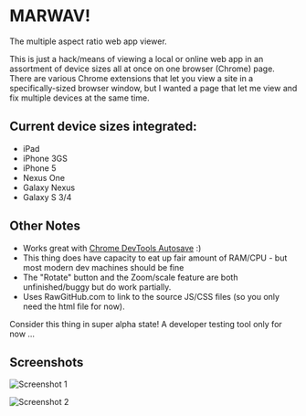 MARWAV!
======

The multiple aspect ratio web app viewer. 

This is just a hack/means of viewing a local or online web app in an assortment of device sizes all at once on one browser (Chrome) page. There are various Chrome extensions that let you view a site in a specifically-sized browser window, but I wanted a page that let me view and fix multiple devices at the same time. 

## Current device sizes integrated:
  - iPad
  - iPhone 3GS
  - iPhone 5
  - Nexus One
  - Galaxy Nexus
  - Galaxy S 3/4

## Other Notes
 - Works great with [Chrome DevTools Autosave](https://github.com/NV/chrome-devtools-autosave) :) 
 - This thing does have capacity to eat up fair amount of RAM/CPU - but most modern dev machines should be fine
 - The "Rotate" button and the Zoom/scale feature are both unfinished/buggy but do work partially.
 - Uses RawGitHub.com to link to the source JS/CSS files (so you only need the html file for now).

Consider this thing in super alpha state! A developer testing tool only for now ...

## Screenshots

![Screenshot 1](http://farm8.staticflickr.com/7442/9615146672_160a14da2e_c.jpg)

![Screenshot 2](http://farm6.staticflickr.com/5550/9615146788_7159540269_c.jpg)
